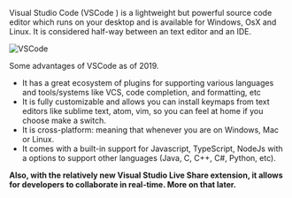 
Visual Studio Code (VSCode ) is a lightweight but powerful source code editor which runs on your desktop and is available for Windows, OsX and Linux. It is considered half-way between an text editor and an IDE.

![](https://cdn.fs.teachablecdn.com/ADNupMnWyR7kCWRvm76Laz/resize=width:1000/https://www.filepicker.io/api/file/0D9LMTM8TlWHCF0I5ZRC "VSCode")

Some advantages of VSCode as of 2019.

-   It has a great ecosystem of plugins for supporting various languages and tools/systems like VCS, code completion, and formatting, etc
-   It is fully customizable and allows you can install keymaps from text editors like sublime text, atom, vim, so you can feel at home if you choose make a switch.
-   It is cross-platform: meaning that whenever you are on Windows, Mac or Linux.
-   It comes with a built-in support for Javascript, TypeScript, NodeJs with a options to support other languages (Java, C, C++, C#, Python, etc).

**Also, with the relatively new Visual Studio Live Share extension, it allows for developers to collaborate in real-time. More on that later.**